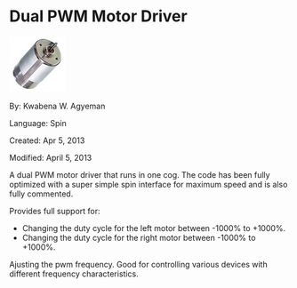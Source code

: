 # Dual PWM Motor Driver

![motor.jpg](motor.jpg)

By: Kwabena W. Agyeman

Language: Spin

Created: Apr 5, 2013

Modified: April 5, 2013

A dual PWM motor driver that runs in one cog. The code has been fully optimized with a super simple spin interface for maximum speed and is also fully commented.

Provides full support for:

*   Changing the duty cycle for the left motor between -1000% to +1000%.
*   Changing the duty cycle for the right motor between -1000% to +1000%.

Ajusting the pwm frequency. Good for controlling various devices with different frequency characteristics.
